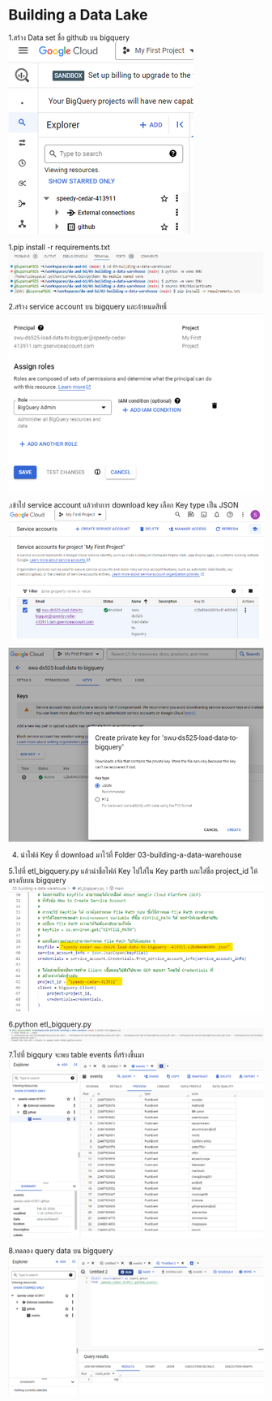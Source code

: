 # Building a Data Lake
1.สร้าง Data set ชื่อ github บน bigquery
![Alt text](image-7.png)

1.pip install -r requirements.txt
![Alt text](image-8.png)

2.สร้าง service account บน bigquery และกำหนดสิทธิ์
![Alt text](image-1.png)

.เข้าไป service account แล้วทำการ download key เลือก Key type เป็น JSON
![Alt text](image-3.png)

![Alt text](image-4.png)

4. นำไฟล์ Key ที่  download มาไว้ที่ Folder 03-building-a-data-warehouse 

5.ไปที่ etl_bigquery.py แล้วนำชื่อไฟล์ Key ไปใส่ใน Key parth และใส่ชื่อ project_id ให้ตรงกับบน bigquery
![Alt text](image-6.png)

6.python etl_bigquery.py
![Alt text](image-9.png)

7.ไปที่ bigqury จะพบ table events ที่สร้างขึ้นมา
![Alt text](image-10.png)

8.ทดลอง query data บน bigquery
![Alt text](image-11.png)